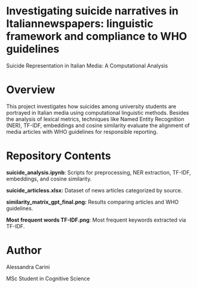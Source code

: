 # Investigating suicide narratives in Italiannewspapers: linguistic framework and compliance to WHO guidelines

Suicide Representation in Italian Media: A Computational Analysis

# Overview

This project investigates how suicides among university students are portrayed in Italian media using computational linguistic methods. Besides the analysis of lexical metrics, techniques like Named Entity Recognition (NER), TF-IDF, embeddings and cosine similarity evaluate the alignment of media articles with WHO guidelines for responsible reporting.

# Repository Contents

**suicide_analysis.ipynb**: Scripts for preprocessing, NER extraction, TF-IDF, embeddings, and cosine similarity.

**suicide_articless.xlsx:** Dataset of news articles categorized by source.

**similarity_matrix_gpt_final.png:** Results comparing articles and WHO guidelines.

**Most frequent words TF-IDF.png**: Most frequent keywords extracted via TF-IDF.

# Author

Alessandra Carini

MSc Student in Cognitive Science 
